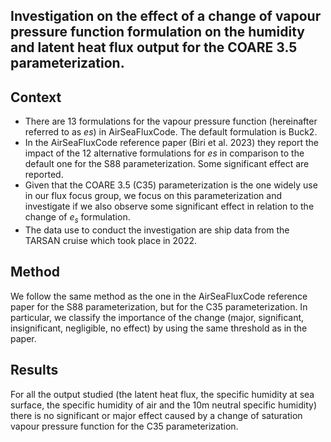 ## Investigation on the effect of a change of vapour pressure function formulation on the humidity and latent heat flux output for the COARE 3.5 parameterization.

## Context

- There are 13 formulations for the vapour pressure function (hereinafter referred to as $es$) in AirSeaFluxCode. The default formulation is Buck2.
- In the AirSeaFluxCode reference paper (Biri et al. 2023) they report the impact of the 12 alternative formulations for $es$ in comparison to the default one for the S88 parameterization. Some significant effect are reported.
- Given that the COARE 3.5 (C35) parameterization is the one widely use in our flux focus group, we focus on this parameterization and investigate if we also observe some significant effect in relation to the change of $e_s$ formulation.
- The data use to conduct the investigation are ship data from the TARSAN cruise which took place in 2022.

## Method

We follow the same method as the one in the AirSeaFluxCode reference paper for the S88 parameterization, but for the C35 parameterization.
In particular, we classify the importance of the change (major, significant, insignificant, negligible, no effect) by using the same threshold as in the paper.

## Results

For all the output studied (the latent heat flux, the specific humidity at sea surface, the specific humidity of air and the 10m neutral specific humidity) there is no significant or major effect caused by a change of saturation vapour pressure function for the C35 parameterization. 
